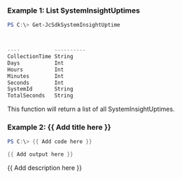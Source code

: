 ### Example 1: List SystemInsightUptimes
```powershell
PS C:\> Get-JcSdkSystemInsightUptime



----           ----------
CollectionTime String
Days           Int
Hours          Int
Minutes        Int
Seconds        Int
SystemId       String
TotalSeconds   String


```

This function will return a list of all SystemInsightUptimes.

### Example 2: {{ Add title here }}
```powershell
PS C:\> {{ Add code here }}

{{ Add output here }}
```

{{ Add description here }}

